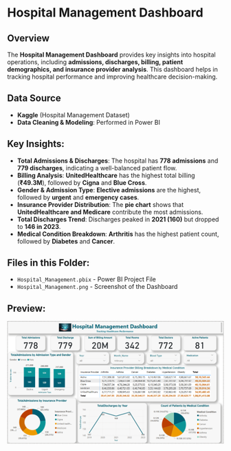 # Hospital Management Dashboard

## Overview
The **Hospital Management Dashboard** provides key insights into hospital operations, including **admissions, discharges, billing, patient demographics, and insurance provider analysis**. This dashboard helps in tracking hospital performance and improving healthcare decision-making.

## Data Source
- **Kaggle** (Hospital Management Dataset)
- **Data Cleaning & Modeling**: Performed in Power BI

## Key Insights:
- **Total Admissions & Discharges**: The hospital has **778 admissions** and **779 discharges**, indicating a well-balanced patient flow.
- **Billing Analysis**: **UnitedHealthcare** has the highest total billing (**₹49.3M**), followed by **Cigna** and **Blue Cross**.
- **Gender & Admission Type**: **Elective admissions** are the highest, followed by **urgent** and **emergency cases**.
- **Insurance Provider Distribution**: The **pie chart** shows that **UnitedHealthcare and Medicare** contribute the most admissions.
- **Total Discharges Trend**: Discharges peaked in **2021 (160)** but dropped to **146 in 2023**.
- **Medical Condition Breakdown**: **Arthritis** has the highest patient count, followed by **Diabetes** and **Cancer**.

## Files in this Folder:
- `Hospital_Management.pbix` - Power BI Project File
- `Hospital_Management.png` - Screenshot of the Dashboard

## Preview:
![Hospital Management Dashboard](dashboard_image.png)

